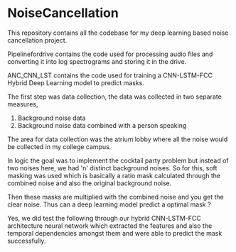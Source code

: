 # NoiseCancellation
This repository contains all the codebase for my deep learning based noise cancellation project.

Pipelinefordrive contains the code used for processing audio files and converting it into log spectrograms and storing it in the drive.

ANC_CNN_LST contains the code used for training a CNN-LSTM-FCC Hybrid Deep Learning model to predict masks.

The first step was data collection, the data was collected in two separate measures, 
1. Background noise data
2. Background noise data combined with a person speaking

The area for data collection was the atrium lobby where all the noise would be collected in my college campus.

In logic the goal was to implement the cocktail party problem but instead of two noises here, we had 'n' distinct background noises. So for this, soft masking was used which is basically a ratio mask calculated through the combined noise and also the original background noise. 

Then these masks are multiplied with the combined noise and you get the clear noise.
Thus can a deep learning model predict a optimal mask ?

Yes, we did test the following through our hybrid CNN-LSTM-FCC architecture neural network which extracted the features and also the temporal dependencies amongst them and were able to predict the mask successfully. 
